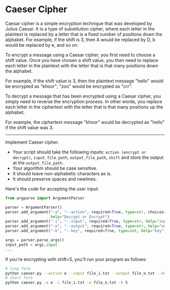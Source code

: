 # Caeser Cipher

Caesar cipher is a simple encryption technique that was developed by Julius Caesar. It is a type of substitution cipher, where each letter in the plaintext is replaced by a letter that is a fixed number of positions down the alphabet. For example, if the shift is 3, then A would be replaced by D, b would be replaced by e, and so on.

To encrypt a message using a Caesar cipher, you first need to choose a shift value. Once you have chosen a shift value, you then need to replace each letter in the plaintext with the letter that is that many positions down the alphabet.

For example, if the shift value is 3, then the plaintext message "hello" would be encrypted as "khoor"; "zoo" would be encrypted as "crr".

To decrypt a message that has been encrypted using a Caesar cipher, you simply need to reverse the encryption process. In other words, you replace each letter in the ciphertext with the letter that is that many positions up the alphabet.

For example, the ciphertext message "khoor" would be decrypted as "hello" if the shift value was 3.

---

Implement Caeser cipher.
- Your script should take the following inputs: `action (encrypt or decrypt)`, `input_file_path`, `output_file_path`, `shift` and store the output at the `output_file_path`.
- Your algorithm should be case sensitive.
- It should leave non-alphabetic characters as is.
- It should preserve spaces and newlines.

Here's the code for accepting the user input:
```python
from argparse import ArgumentParser

parser = ArgumentParser()
parser.add_argument("-a", "--action", required=True, type=str, choices=["d", "e"],
                    help="Decrypt or Encrypt")
parser.add_argument("-i", "--input", required=True, type=str, help="input path")
parser.add_argument("-o", "--output", required=True, type=str, help="output path")
parser.add_argument("-k", "--key", required=True, type=int, help="key")

args = parser.parse_args()
input_path = args.input
...
```

If you're encrypting with shift=5, you'll run your program as follows:
```bash
# long form
python caeser.py --action e --input file_i.txt --output file_o.txt --key 5
# short form
python caeser.py -a e -i file_i.txt -o file_o.txt -k 5
```